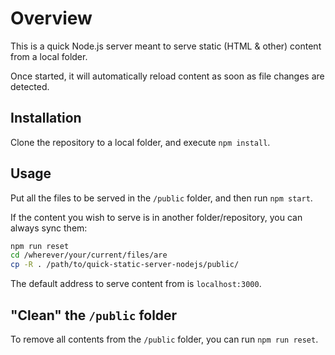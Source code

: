 # Overview

This is a quick Node.js server meant to serve static (HTML & other) content from a local folder.

Once started, it will automatically reload content as soon as file changes are detected.

## Installation

Clone the repository to a local folder, and execute `npm install`.

## Usage

Put all the files to be served in the `/public` folder, and then run `npm start`.

If the content you wish to serve is in another folder/repository, you can always sync them:

```bash
npm run reset
cd /wherever/your/current/files/are
cp -R . /path/to/quick-static-server-nodejs/public/
```

The default address to serve content from is `localhost:3000`.

## "Clean" the `/public` folder

To remove all contents from the `/public` folder, you can run `npm run reset`.
